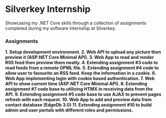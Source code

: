 # Silverkey Internship
Showcasing my .NET Core skills through a collection of assignments completed during my software internship at Silverkey.

### Assignments 
**1.  Setup development environment.
2.  Web API to upload any picture then preview it (ASP.NET Core Minimal API).
3.  Web App to read and render RSS feed then preview them neatly.
4.  Extending assignment #3 code to read feeds from a remote OPML file.
5.  Extending assignment #4 code to allow user to favourite an RSS feed. Keep the information in a cookie.
6.  Web App implementing login with cookie based authentication.
7.  Web API to show current time (ASP.NET Core Minimal API).
8.  Extending assignment #7 code base to utilizing HTMX in receiving data from the API.
9.  Extending assignment #5 code base to use AJAX to prevent pages refresh with each request.
10. Web App to add and preview data from contact database (EdgeDb 3.0)
11. Extending assignment #10 to build admin and user portals with different roles and permissions.**
